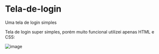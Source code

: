 # Tela-de-login
Uma tela de login simples


Tela de login super simples, porém muito funcional utilizei apenas HTML e CSS:


![image](https://user-images.githubusercontent.com/77867650/154844871-ac4722f3-d59c-47d4-b726-3d0630c5ecad.png)



